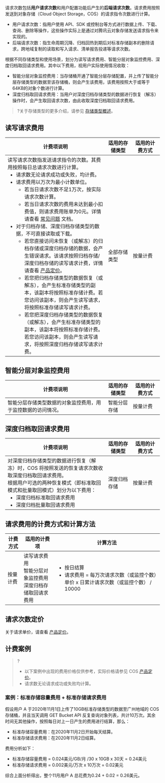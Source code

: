 请求次数包括**用户请求次数**和用户配置功能后产生的**后端请求次数**。请求费用按照发送到对象存储（Cloud Object Storage，COS）的请求指令次数进行计算。

- 用户请求次数：指用户使用 API、SDK 或控制台等方式进行数据上传、下载、查询、删除等操作，这些操作实际上是通过对腾讯云对象存储发送请求指令来实现的。
- 后端请求次数：指生命周期沉降、归档回热到期后对标准存储副本的删除请求，跨地域复制的读取和写入请求、清单报告投递等请求次数。

根据不同存储类型和使用场景，划分为读写请求费用、智能分层对象监控费用、深度归档取回请求费用。其中以下费用，视用户实际使用情况收取：
- 智能分层对象监控费用：当存储桶开通了智能分层存储配置，并上传了智能分层存储类型的数据至该存储桶，则会产生该费用，该费用按照大于或等于64KB的对象个数进行计算。
- 深度归档取回请求费用：当用户对深度归档存储类型的数据进行恢复（解冻）操作时，会产生取回请求次数，由此收取深度归档取回请求费用。


>?关于存储类型的更多介绍，请参见 [存储类型概述](https://intl.cloud.tencent.com/document/product/436/30925)。
> 

## 读写请求费用

<table>
<thead>
<tr><th style="width: 65%;">计费项说明</th><th style="width: 16%;">适用的存储类型</th><th style="width: 19%;">适用的计费方式</th></tr>
</thead>
<tbody>
<tr>
<td>读写请求次数指发送请求指令的次数。其费用按照每日总请求次数进行计算。<ul  style="margin: 0;"><li>请求数无论请求成功或失败，均计费。</li><li>请求费用以万次为最小计数单位。</li><ul style="margin: 0;"><li>若当日请求次数不足1万次，按实际请求次数计算。</li><li>若当日请求次数的费用未达到最小扣费值，则请求费用账单为0元。详情请查看 <a href="https://intl.cloud.tencent.com/document/product/436/10373">常见问题</a> 文档。</li></ul></li><li>对于归档存储、深度归档存储类型的数据，不可直接读取或下载。<ul style="margin: 0;"><li>若您直接访问未恢复（或解冻）的归档存储或深度归档存储的数据，会产生错误请求。该请求按照归档存储/深度归档存储的读写请求计费，详情请查看 <a href="https://buy.intl.cloud.tencent.com/price/cos?lang=en&pg=">产品定价</a>。</li><li>若您把归档存储类型的数据恢复（或解冻），会产生标准存储类型的副本，该副本将按照标准存储计费。若您访问该副本，则会产生读写请求，将按照标准存储读写请求计费。</li><li>若您把深度归档存储类型的数据恢复（或解冻），会产生标准存储类型的副本，该副本将按照标准存储计费。若您访问该副本，则会产生读写请求，将按照深度归档存储读写请求计费。</li></ul></td>
<td>全部存储类型</td>
<td>按量计费</td>
</tr>
</tbody></table>


## 智能分层对象监控费用

<table>
<thead>
<tr><th style="width: 65%;">计费项说明</th><th style="width: 16%;">适用的存储类型</th><th style="width: 19%;">适用的计费方式</th></tr>
</thead>
<tbody>
<tr>
<td>智能分层存储类型数据的对象监控费用，用于监控数据的访问情况。</td>
<td>智能分层存储</td>
<td>按量计费</td>
</tr>
</tbody></table>

## 深度归档取回请求费用

<table>
<thead>
<tr><th style="width: 65%;">计费项说明</th><th style="width: 16%;">适用的存储类型</th><th style="width: 19%;">适用的计费方式</th></tr>
</thead>
<tbody><tr>
<td>对深度归档存储类型的数据进行恢复（解冻）时，COS 将按照发送的恢复请求次数收取深度归档取回请求费用。<br/>根据用户可选的两种恢复模式（即标准取回模式和批量取回模式）划分为以下费用：<ul  style="margin: 0;"><li>深度归档标准取回请求费用</li><li>深度归档批量取回请求费用</li></ul></td>
<td>深度归档存储</td>
<td>按量计费</td>
</tr>
</tbody></table>


## 请求费用的计费方式和计算方法

|  计费方式   |   适用的计费项   |   计算方法   |
|-----|--------|------|
|  按量计费   |    读写请求费用 </br> 智能分层对象监控费用  </br> 深度归档存储取回请求费用 </br>      |  <ul  style="margin: 0;"><li>按日结算  </li><li>请求费用 = 每万次请求次数（或监控个数）单价 x 日累计请求次数（或监控个数） / 10000 </li></ul>       |


## 请求次数定价

关于请求单价，请查看 [产品定价](https://buy.intl.cloud.tencent.com/price/cos?lang=en&pg=)。

## 计费案例

>?
> - 以下案例中出现的费用价格仅供参考，实际价格请参见 COS [产品定价](https://buy.intl.cloud.tencent.com/price/cos?lang=en&pg=)。
> - 请求数无论请求成功或失败均计算。


### 案例：标准存储容量费用 + 标准存储请求费用

假设用户 A 于2020年11月1日上传了10GB标准存储类型的数据至广州地域的 COS 存储桶，并且当天调用 GET Bucket API 反复查询对象列表，共计10万次。其余时间无其他操作，按照每日对上一日产生的费用进行结算，那么：

- 标准存储容量费用：在2020年11月2日开始每天结算。
- 标准存储请求费用：在2020年11月2日结算。

费用分析如下：

-  标准存储容量费用 = 0.024美元/GB/月 /30 x 10GB x 30天 = 0.24美元
-  标准存储请求费用 = 0.002美元/万次 x 10万次 = 0.02美元


综合上面分析得出，整个11月用户 A 总花费为0.24 + 0.02 = 0.26美元。
